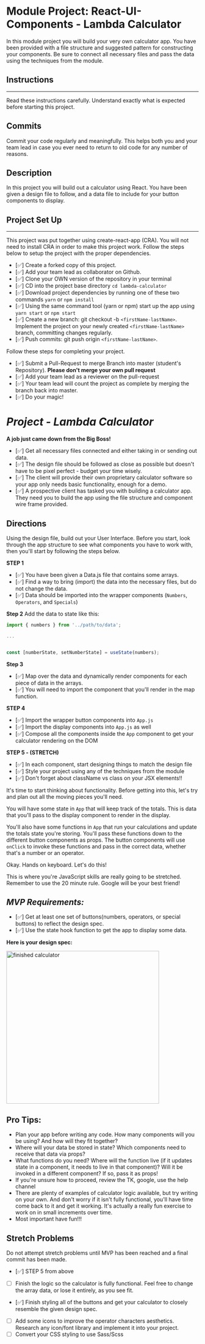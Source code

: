 # Module Project: React-UI-Components - Lambda Calculator

In this module project you will build your very own calculator app. You have been provided with a file structure and suggested pattern for constructing your components. Be sure to connect all necessary files and pass the data using the techniques from the module.

## Instructions

---

Read these instructions carefully. Understand exactly what is expected before starting this project.

## Commits

Commit your code regularly and meaningfully. This helps both you and your team lead in case you ever need to return to old code for any number of reasons.

## Description

In this project you will build out a calculator using React. You have been given a design file to follow, and a data file to include for your button components to display.

## Project Set Up

---

This project was put together using create-react-app (CRA). You will not need to install CRA in order to make this project work. Follow the steps below to setup the project with the proper dependencies.

- [✅] Create a forked copy of this project.
- [✅] Add your team lead as collaborator on Github.
- [✅] Clone your OWN version of the repository in your terminal
- [✅] CD into the project base directory `cd lambda-calculator`
- [✅] Download project dependencies by running one of these two commands `yarn` or `npm install`
- [✅] Using the same command tool (yarn or npm) start up the app using `yarn start` or `npm start`
- [✅] Create a new branch: git checkout -b `<firstName-lastName>`.
      Implement the project on your newly created `<firstName-lastName>` branch, committing changes regularly.
- [✅] Push commits: git push origin `<firstName-lastName>`.

Follow these steps for completing your project.

- [✅] Submit a Pull-Request to merge Branch into master (student's Repository). **Please don't merge your own pull request**
- [✅] Add your team lead as a reviewer on the pull-request
- [✅] Your team lead will count the project as complete by merging the branch back into master.
- [✅] Do your magic!

# _Project - Lambda Calculator_

**A job just came down from the Big Boss!**

- [✅] Get all necessary files connected and either taking in or sending out data.
- [✅] The design file should be followed as close as possible but doesn't have to be pixel perfect - budget your time wisely.
- [✅] The client will provide their own proprietary calculator software so your app only needs basic functionality, enough for a demo.
- [✅] A prospective client has tasked you with building a calculator app. They need you to build the app using the file structure and component wire frame provided.

## Directions

Using the design file, build out your User Interface. Before you start, look through the app structure to see what components you have to work with, then you'll start by following the steps below.

**STEP 1**

- [✅] You have been given a Data.js file that contains some arrays.
- [✅] Find a way to bring (import) the data into the necessary files, but do not change the data.
- [✅] Data should be imported into the wrapper components (`Numbers`, `Operators`, and `Specials`)

**Step 2**
Add the data to state like this:

```js
import { numbers } from '../path/to/data';

...


const [numberState, setNumberState] = useState(numbers);
```

**Step 3**

- [✅] Map over the data and dynamically render components for each piece of data in the arrays.
- [✅] You will need to import the component that you'll render in the map function.

**STEP 4**

- [✅] Import the wrapper button components into `App.js`
- [✅] Import the display components into `App.js` as well
- [✅] Compose all the components inside the `App` component to get your calculator rendering on the DOM


**STEP 5 - (STRETCH)**
- [✅] In each component, start designing things to match the design file
- [✅] Style your project using any of the techniques from the module
- [✅] Don't forget about className vs class on your JSX elements!!

It's time to start thinking about functionality. Before getting into this, let's try and plan out all the moving pieces you'll need.

You will have some state in `App` that will keep track of the totals. This is data that you'll pass to the display component to render in the display.

You'll also have some functions in `App` that run your calculations and update the totals state you're storing. You'll pass these functions down to the different button components as props. The button components will use `onClick` to invoke these functions and pass in the correct data, whether that's a number or an operator.

Okay. Hands on keyboard. Let's do this!

This is where you're JavaScript skills are really going to be stretched. Remember to use the 20 minute rule. Google will be your best friend!

## _MVP Requirements:_

- [✅] Get at least one set of buttons(numbers, operators, or special buttons) to reflect the design spec.
- [✅] Use the state hook function to get the app to display some data.

**Here is your design spec:**

<img src="https://tk-assets.lambdaschool.com/67a0a891-ba8c-429e-8d33-bc9e5b9f4e7c_ScreenShot2019-07-02at5.16.56PM.png" alt="finished calculator" width="400px" />

## Pro Tips:

- Plan your app before writing any code. How many components will you be using? And how will they fit together?
- Where will your data be stored in state? Which components need to receive that data via props?
- What functions do you need? Where will the function live (if it updates state in a component, it needs to live in that component)? Will it be invoked in a different component? If so, pass it as props!
- If you're unsure how to proceed, review the TK, google, use the help channel
- There are plenty of examples of calculator logic available, but try writing on your own. And don't worry if it isn't fully functional, you'll have time come back to it and get it working. It's actually a really fun exercise to work on in small increments over time.
- Most important have fun!!!

## Stretch Problems

Do not attempt stretch problems until MVP has been reached and a final commit has been made.

- [✅] STEP 5 from above
- [ ] Finish the logic so the calculator is fully functional. Feel free to change the array data, or lose it entirely, as you see fit.
- [✅] Finish styling all of the buttons and get your calculator to closely resemble the given design spec. 
- [ ] Add some icons to improve the operator characters aesthetics. Research any icon/font library and implement it into your project.
- [ ] Convert your CSS styling to use Sass/Scss
